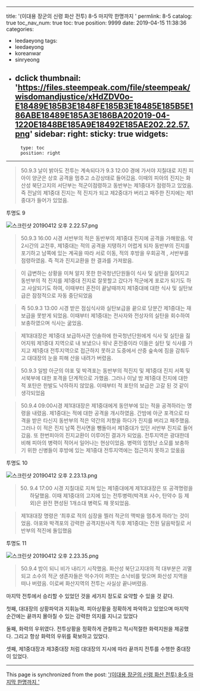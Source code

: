 
---
title: '(이대용 장군의 신령 화산 전투) 8-5 마지막 한명까지 '
permlink: 8-5
catalog: true
toc_nav_num: true
toc: true
position: 9999
date: 2019-04-15 11:38:36
categories:
- leedaeyong
tags:
- leedaeyong
- koreanwar
- sinryeong
- dclick
thumbnail: 'https://files.steempeak.com/file/steempeak/wisdomandjustice/xHdZDV0o-E18489E185B3E1848FE185B3E18485E185B5E186ABE18489E185A3E186BA202019-04-1220E1848BE185A9E18492E185AE202.22.57.png'
sidebar:
    right:
        sticky: true
widgets:
    -
        type: toc
        position: right
---



> 50.9.3 날이 밝아도 전투는 계속되다가 9.3 12:00 경에 가서야 지칠대로 지친 피아이 양군은 상호 공격을 멈추고 소강상태로 들어갔음. 이때의 피아의 진지는 화산성 북단고지의 서단부는 적군이점령하고 동반부는 제1중대가 점령하고 있었음. 즉 전날의 제1중대 진지는 적 진지가 되고 제2중대가 버리고 패주한 진지에는 제1중대가 들어가 있었음.

투명도 9

![스크린샷 20190412 오후 2.22.57.png](https://files.steempeak.com/file/steempeak/wisdomandjustice/xHdZDV0o-E18489E185B3E1848FE185B3E18485E185B5E186ABE18489E185A3E186BA202019-04-1220E1848BE185A9E18492E185AE202.22.57.png)

>50.9.3 16:00 시경 서반부의 적은 동반부의 제1중대 진지에 공격을 가해왔음. 약 2시간의 교전후, 제1중대는 적의 공격을 지탱하기 어렵게 되자 동반부의 진지를 포기하고 남쪽에 있는 계곡을 따라 서로 이동, 적의 후방을 우회공격 , 서반부를 점령하였음. 즉 적과 진지교환을 한 결과를 가져왔음.

> 이 급변하는 상황을 미쳐 알지 못한 한국청년단원들이 식사 및 실탄을 짊어지고 동반부의 적 진지를 제1중대 진지로 잘못할고 갔다가 적군에게 포로가 되기도 하고 사살되기도 하여, 이때부터 혼전이 끝날때까지 제1중대에 대한 식사 및 실탄보급은 잠정적으로 자동 중단되었음

> 즉 50.9.3 13:00 시경 받은 점심식사와 실탄보급을 끝으로 당분간 제1중대는 재보급을 못받게 되었음. 이때부터 제1중대는 전사자와 전상자의 실탄을 회수하여 보충하였으며 식사는 굶었음. 

>제1대대장은 제1중대 보급하사관 인솔하에 한국청년단원에게 식사 및 실탄을 짊어지워 제1중대 지역으로 내 보냈으나 워낙 혼전중이라 이들은 실탄 및 식사를 가지고 제1중대 전투지역으로 접근하지 못하고 도중에서 산중 숲속에 짐을 감춰두고 대대장의 눈을 피해 산을 내려가 버렸음.

> 50.9.3 일밤 아군의 야포 및 박격포는 동반부의 적진지 및 제1중대 진지 서쪽 및 서북부에 대한 포격을 단계적으로 가했음. 그러나 이날 밤 제1중대 진지에 대한 적 포탄은 한발도 낙하하지 않았음. 이때부터 적 포탄의 보급은 고갈 된 것 같이 생각되었음


> 50.9.4 09:00시경 제1대대장은 제1중대에게 동안부에 있는 적을 공격하라는 명령을 내렸음. 제1중대는 적에 대한 공격을 개시하였음. 간밤에 아군 포격으로 타격을 받은 타신지 동반부의 적은 약간의 저항을 하다가 진지를 버리고 패주했음. 그러나 이 적은 진지 남쪽 전사면을 뺑돌아서 제1중대가 있던 서반부 진지로 들어갔음. 또 한번피아의 진지교환이 이루어진 결과가 되었음. 전투지역은 광대한데 비해 피아의 병력이 적어서 일어나는 현상이었음. 병력의 엄청난 소모를 보충하기 위한 신병들이 후방에 있는 제1중대 전투지역에는 접근하지 못하고 았옸음

투명도 10

![스크린샷 20190412 오후 2.23.13.png](https://files.steempeak.com/file/steempeak/wisdomandjustice/3K0sdwp2-E18489E185B3E1848FE185B3E18485E185B5E186ABE18489E185A3E186BA202019-04-1220E1848BE185A9E18492E185AE202.23.13.png)

>50. 9.4 17:00 시경 지칠대로 지쳐 있는 제1중대에게 제1대대장은 또 공격명령을 하달했음. 이때 제1중대의 고지에 있는 전투병력(박격포 사수, 탄약수 등 제외)은 완전 편성된 1개소대 병력도 채 못되었음. 

>제1대대장 명령은 ‘최후로 적의 심장을 찔러 적군의 맥박을 멈추게 하라’는 것이었음. 야포와 박격포의 강력한 공격지원사격 직후 제1중대는 전원 달음박질로 서반부의 적진에 돌입했음

투명도 11

![스크린샷 20190412 오후 2.23.35.png](https://files.steempeak.com/file/steempeak/wisdomandjustice/sEoRTuPT-E18489E185B3E1848FE185B3E18485E185B5E186ABE18489E185A3E186BA202019-04-1220E1848BE185A9E18492E185AE202.23.35.png)

>50.9.4 밤이 되니 비가 내리기 시작했음. 화산성 북단고지대의 적 대부분은 괴멸되고 소수의 적군 생존자들은 억수가이 퍼붓는 소낙비를 맞으며 화산성 지역을 떠나 버렸음. 이로써 화산지역의 전투는 사실상 끝나버렸음.

마지막 전투에서 승리할 수 있었던 것을 세가지 정도로 요약할 수 있을 것 같다. 

첫째, 대대장의 상황파악과 지휘능력. 피아상황을 정확하게 파악하고 있었으며 마지막 순간에는 끝까지 몰아칠 수 있는 강력한 의지를 지니고 있었다

둘째, 화력의 우위였다. 전투상황을 정확하게 관찰하고 적시적절한 화력지원을 제공했다. 그리고 항상 화력의 우위를 확보하고 있었다. 

셋째, 제1중대장과 제3중대장 처럼 대대장의 지시에 따라 끝까지 전투를 수행한 중대장이 있었다. 

- - -

This page is synchronized from the post: ['(이대용 장군의 신령 화산 전투) 8-5 마지막 한명까지 '](https://steemit.com/@wisdomandjustice/8-5)
